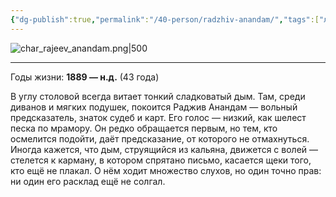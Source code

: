```yaml
---
{"dg-publish":true,"permalink":"/40-person/radzhiv-anandam/","tags":["личность/клуб"]}
---
```



![char_rajeev_anandam.png|500](/img/user/90.%20files/char_rajeev_anandam.png)
***
Годы жизни: **1889 — н.д.** (43 года)

В углу столовой всегда витает тонкий сладковатый дым. Там, среди диванов и мягких подушек, покоится Раджив Анандам — вольный предсказатель, знаток судеб и карт. Его голос — низкий, как шелест песка по мрамору. Он редко обращается первым, но тем, кто осмелится подойти, даёт предсказание, от которого не отмахнуться.
Иногда кажется, что дым, струящийся из кальяна, движется с волей — стелется к карману, в котором спрятано письмо, касается щеки того, кто ещё не плакал. О нём ходит множество слухов, но один точно прав: ни один его расклад ещё не солгал.